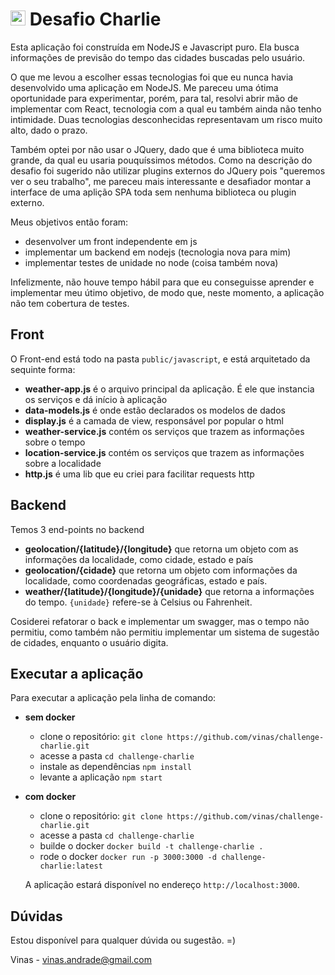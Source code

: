 # <img src="https://avatars1.githubusercontent.com/u/7063040?v=4&s=200.jpg" alt="HU" width="24" /> Desafio Charlie

Esta aplicação foi construída em NodeJS e Javascript puro. Ela busca informações de previsão do tempo das cidades buscadas pelo usuário.

O que me levou a escolher essas tecnologias foi que eu nunca havia desenvolvido uma aplicação em NodeJS. Me pareceu uma ótima oportunidade para experimentar, porém, para tal, resolvi abrir mão de implementar com React, tecnologia com a qual eu também ainda não tenho intimidade. Duas tecnologias desconhecidas representavam um risco muito alto, dado o prazo.

Também optei por não usar o JQuery, dado que é uma biblioteca muito grande, da qual eu usaria pouquíssimos métodos. Como na descrição do desafio foi sugerido não utilizar plugins externos do JQuery pois "queremos ver o seu trabalho", me pareceu mais interessante e desafiador montar a interface de uma aplição SPA toda sem nenhuma biblioteca ou plugin externo.

Meus objetivos então foram:

- desenvolver um front independente em js
- implementar um backend em nodejs (tecnologia nova para mim)
- implementar testes de unidade no node (coisa também nova)

Infelizmente, não houve tempo hábil para que eu conseguisse aprender e implementar meu útimo objetivo, de modo que, neste momento, a aplicação não tem cobertura de testes.

## Front
O Front-end está todo na pasta `public/javascript`, e está arquitetado da sequinte forma:

- **weather-app.js** é o arquivo principal da aplicação. É ele que instancia os serviços e dá início à aplicação
- **data-models.js** é onde estão declarados os modelos de dados
- **display.js** é a camada de view, responsável por popular o html
- **weather-service.js** contém os serviços que trazem as informações sobre o tempo
- **location-service.js** contém os serviços que trazem as informações sobre a localidade
- **http.js** é uma lib que eu criei para facilitar requests http

## Backend
Temos 3 end-points no backend
- **geolocation/{latitude}/{longitude}** que retorna um objeto com as informações da localidade, como cidade, estado e país
- **geolocation/{cidade}** que retorna um objeto com informações da localidade, como coordenadas geográficas, estado e país. 
- **weather/{latitude}/{longitude}/{unidade}** que retorna a informações do tempo. `{unidade}` refere-se à Celsius ou Fahrenheit.

Cosiderei refatorar o back e implementar um swagger, mas o tempo não permitiu, como também não permitiu implementar um sistema de sugestão de cidades, enquanto o usuário digita.

## Executar a aplicação
Para executar a aplicação pela linha de comando:

- **sem docker**
  - clone o repositório: `git clone https://github.com/vinas/challenge-charlie.git`
  - acesse a pasta `cd challenge-charlie`
  - instale as dependências `npm install`
  - levante a aplicação `npm start`

- **com docker**
  - clone o repositório: `git clone https://github.com/vinas/challenge-charlie.git`
  - acesse a pasta `cd challenge-charlie`
  - builde o docker `docker build -t challenge-charlie .`
  - rode o docker `docker run -p 3000:3000 -d challenge-charlie:latest`

  A aplicação estará disponível no endereço `http://localhost:3000`.


## Dúvidas
Estou disponível para qualquer dúvida ou sugestão. =)

Vinas - 
vinas.andrade@gmail.com

